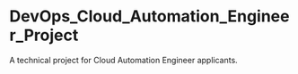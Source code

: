 # DevOps_Cloud_Automation_Engineer_Project
A technical project for Cloud Automation Engineer applicants.
